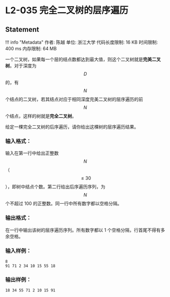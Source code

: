 
# L2-035 完全二叉树的层序遍历

## Statement

!!! info "Metadata"
    作者: 陈越
    单位: 浙江大学
    代码长度限制: 16 KB
    时间限制: 400 ms
    内存限制: 64 MB

一个二叉树，如果每一个层的结点数都达到最大值，则这个二叉树就是**完美二叉树**。对于深度为 $$D$$ 的，有 $$N$$ 个结点的二叉树，若其结点对应于相同深度完美二叉树的层序遍历的前 $$N$$ 个结点，这样的树就是**完全二叉树**。

给定一棵完全二叉树的后序遍历，请你给出这棵树的层序遍历结果。

### 输入格式：

输入在第一行中给出正整数 $$N$$（$$\le 30$$），即树中结点个数。第二行给出后序遍历序列，为 $$N$$ 个不超过 100 的正整数。同一行中所有数字都以空格分隔。


### 输出格式：

在一行中输出该树的层序遍历序列。所有数字都以 1 个空格分隔，行首尾不得有多余空格。

### 输入样例：
```plaintext
8
91 71 2 34 10 15 55 18
```

### 输出样例：
```plaintext
18 34 55 71 2 10 15 91
```



